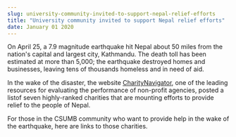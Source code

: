 ```yaml
---
slug: university-community-invited-to-support-nepal-relief-efforts
title: "University community invited to support Nepal relief efforts"
date: January 01 2020
---
```


<p>On April 25, a 7.9 magnitude earthquake hit Nepal about 50 miles from the nation's capital and largest city, Kathmandu. The death toll has been estimated at more than 5,000; the earthquake destroyed homes and businesses, leaving tens of thousands homeless and in need of aid.
</p><p>In the wake of the disaster, the website <a href="http://www.charitynavigator.org/">CharityNavigator</a>, one of the leading resources for evaluating the performance of non&#45;profit agencies, posted a listof seven highly&#45;ranked charities that are mounting efforts to provide relief to the people of Nepal.
</p><p>For those in the CSUMB community who want to provide help in the wake of the earthquake, here are links to those charities.
</p>
